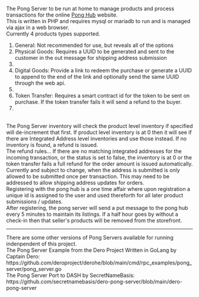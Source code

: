 The Pong Server to be run at home to manage products and process transactions for the online <a href="https://github.com/siteraiser/Pong-Hub">Pong Hub</a> website.<br>
This is written in PHP and requires mysql or mariadb to run and is managed via ajax in a web browser.<br>
Currently 4 products types supported.<br>
<ol>
  <li>General: Not recommended for use, but reveals all of the options</li>
   <li>Physical Goods: Requires a UUID to be generated and sent to the customer in the out message for shipping address submission<li>
     <li>Digital Goods: Provide a link to redeem the purchase or generate a UUID to append to the end of the link and optionally send the same UUID through the web api.<li>
       <li>Token Transfer: Requires a smart contract id for the token to be sent on purchase. If the token transfer fails it will send a refund to the buyer.<li>
</ol>
<br>
The Pong Server inventory will check the product level inventory if specified will de-increment that first. If product level inventory is at 0 then it will see if there are Integrated Address level inventories and use those instead. If no inventory is found, a refund is issued.<br>
The refund rules... If there are no matching integrated addresses for the incoming transaction, or the status is set to false, the inventory is at 0 or the token transfer fails a full refund for the order amount is issued automatically.<br>
Currently and subject to change, when the address is submitted is only allowed to be submitted once per transaction. This may need to be addressed to allow shipping address updates for orders. <br>
Registering with the pong hub is a one time affair where upon registration a unique id is assigned to the user and used thereforth for all later product submissions / updates. <br>
After registering, the pong server will send a put message to the pong hub every 5 minutes to maintain its listings. If a half hour goes by without a check-in then that seller's products will be removed from the storefront.


<hr>
There are some other versions of Pong Servers available for running indenpendent of this project.<br>
The Pong Server Example from the Dero Project Written in GoLang by Captain Dero: https://github.com/deroproject/derohe/blob/main/cmd/rpc_examples/pong_server/pong_server.go<br>
The Pong Server Port to DASH by SecretNameBasis: https://github.com/secretnamebasis/dero-pong-server/blob/main/dero-pong-server
